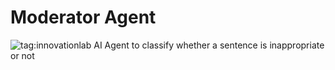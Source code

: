 # Moderator Agent
![tag:innovationlab](https://img.shields.io/badge/innovationlab-3D8BD3)
AI Agent to classify whether a sentence is inappropriate or not